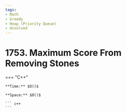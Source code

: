 ```yaml
---
tags:
- Math
- Greedy
- Heap (Priority Queue)
- Unsolved
---
```



# 1753. Maximum Score From Removing Stones

=== "C++"

    **Time:** $O()$

    **Space:** $O()$

    ``` c++
    ```